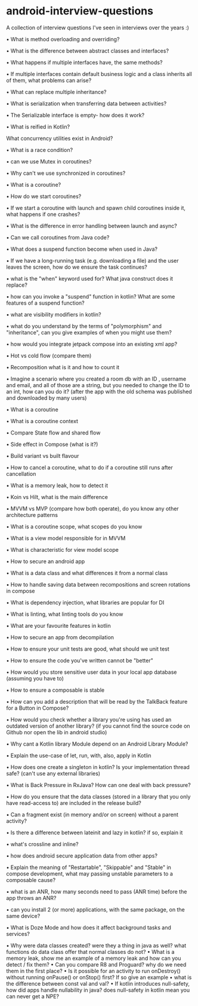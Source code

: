 # android-interview-questions
A collection of interview questions I've seen in interviews over the years :)

• What is method overloading and overriding?

• What is the difference between abstract classes and interfaces?

• What happens if multiple interfaces have, the same methods?

• If multiple interfaces contain default business logic and a class inherits all of them, what problems can arise?

• What can replace multiple inheritance?

• What is serialization when transferring data between activities?

• The Serializable interface is empty- how does it work?

• What is reified in Kotlin?

What concurrency utilities exist in Android?

• What is a race condition?

• can we use Mutex in coroutines?

• Why can't we use synchronized in coroutines?

• What is a coroutine?

• How do we start coroutines?

• If we start a coroutine with launch and spawn child coroutines inside it, what happens if one crashes?

• What is the difference in error handling between launch and async?

• Can we call coroutines from Java code?

• What does a suspend function become when used in Java?

• If we have a long-running task (e.g. downloading a file) and the user leaves the screen, how do we ensure the task
continues?

• what is the "when" keyword used for? What java construct does it replace?

• how can you invoke a "suspend" function in kotlin? What are some features of a suspend function?

• what are visibility modifiers in kotlin?

• what do you understand by the terms of "polymorphism" and "inheritance", can you give examples of when you might use them?

• how would you integrate jetpack compose into an existing xml app?

• Hot vs cold flow (compare them)

• Recomposition what is it and how to count it

• Imagine a scenario where you created a room db with an ID , username and email, and all of those are a string, but you needed to change the ID to an int, how can you do it? (after the app with the old schema was published and downloaded by many users)

• What is a coroutine

• What is a coroutine context

• Compare State flow and shared flow

• Side effect in Compose (what is it?)

• Build variant vs built flavour

• How to cancel a coroutine, what to do if a coroutine still runs after cancellation

• What is a memory leak, how to detect it

• Koin vs Hilt, what is the main difference

• MVVM vs MVP (compare how both operate), do you know any other architecture patterns

• What is a coroutine scope, what scopes do you know

• What is a view model responsible for in MVVM

• What is characteristic for view model scope

• How to secure an android app

• What is a data class and what differences it from a normal class

• How to handle saving data between recompositions and screen rotations in compose

• What is dependency injection, what libraries are popular for DI

• What is linting, what linting tools do you know

• What are your favourite features in kotlin

• How to secure an app from decompilation

• How to ensure your unit tests are good, what should we unit test

• How to ensure the code you've written cannot be "better"

• How would you store sensitive user data in your local app database (assuming you have to)

• How to ensure a composable is stable

• How can you add a description that will be read by the TalkBack feature for a Button in Compose?

• How would you check whether a library you're using has used an outdated version of another library? (if you cannot find the source code on Github nor open the lib in android studio)

• Why cant a Kotlin library Module depend on an Android Library Module?

• Explain the use-case of let, run, with, also, apply in Kotlin

• How does one create a singleton in kotlin? Is your implementation thread safe? (can't use any external libraries)

• What is Back Pressure in RxJava? How can one deal with back pressure?

• How do you ensure that the data classes (stored in a library that you only have read-access to) are included in the release build?

• Can a fragment exist (in memory and/or on screen) without a parent activity? 

• Is there a difference between lateinit and lazy in kotlin? if so, explain it

• what's crossline and inline?

• how does android secure application data from other apps?

• Explain the meaning of "Restartable", "Skippable" and "Stable" in compose development, what may passing unstable parameters to a composable cause?

• what is an ANR, how many seconds need to pass (ANR time) before the app throws an ANR?

• can you install 2 (or more) applications, with the same package, on the same device?

• What is Doze Mode and how does it affect background tasks and services?

• Why were data classes created? were they a thing in java as well? what functions do data class offer that normal classes do not?
• What is a memory leak, show me an example of a memory leak and how can you detect / fix them?
• Can you compare R8 and Proguard? why do we need them in the first place?
• Is it possible for an activity to run onDestroy() without running onPause() or onStop() first? If so give an example
• what is the difference between const val and val?
• If kotlin introduces null-safety, how did apps handle nullability in java? does null-safety in kotlin mean you can never get a NPE?
